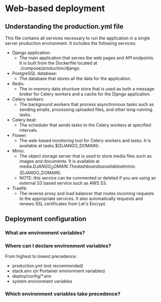 # Web-based deployment

## Understanding the production.yml file

This file contains all services necessary to run the application in a single server production environment. It
includes the following services:

  - Django application:
      - The main application that serves the web pages and API endpoints. It is built from the Dockerfile located
        at ./compose/production/django.
  - PostgreSQL database:
      - The database that stores all the data for the application.
  - Redis:
      - The in-memory data structure store that is used as both a message broker for Celery workers and a cache for
        the Django application.
  - Celery workers:
      - The background workers that process asynchronous tasks such as sending emails, processing uploaded files, and
        other long-running tasks.
  - Celery beat:
      - The scheduler that sends tasks to the Celery workers at specified intervals.
  - Flower:
      - The web-based monitoring tool for Celery workers and tasks. It is available at tasks.${DJANGO_DOMAIN}.
  - Minio:
      - The object storage server that is used to store media files such as images and documents. It is available at
        media.${DJANGO_DOMAIN}. The dashboard is available at minio.${DJANGO_DOMAIN}.
      - NOTE: this service can be commented or deleted if you are using an external S3 based service such as AWS S3.
  - Traefik:
      - The reverse proxy and load balancer that routes incoming requests to the appropriate services. It also
        automatically requests and renews SSL certificates from Let's Encrypt.


## Deployment configuration

### What are environment variables?

### Where can I declare environment variables?

From highest to lowest precedence:

- production.yml (not recommended)
- stack.env (or Portainer environment variables)
- deploy/config/*.env
- system environment variables


### Which environment variables take precedence?

<!-- ```{literalinclude} ../../../pyproject.toml
   :language: toml
   :linenos:

``` -->